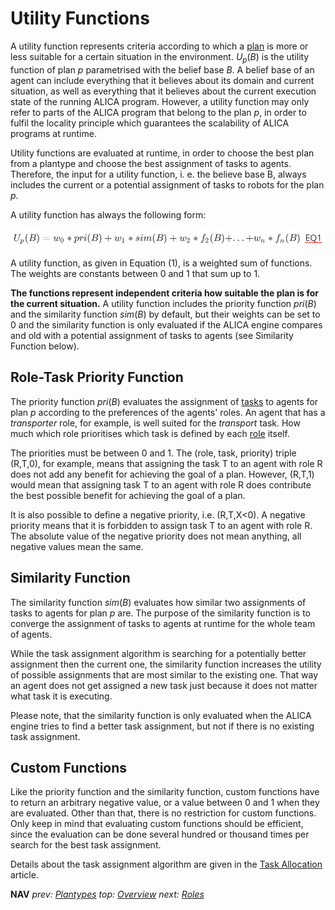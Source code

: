# Utility Functions
A utility function represents criteria according to which a [plan](plans.md) is more or less suitable for a certain situation in the environment. $U_p(B)$ is the utility function of plan $p$ parametrised with the belief base $B$. A belief base of an agent can include everything that it believes about its domain and current situation, as well as everything that it believes about the current execution state of the running ALICA program. However, a utility function may only refer to parts of the ALICA program that belong to the plan $p$, in order to fulfil the locality principle which guarantees the scalability of ALICA programs at runtime. 

Utility functions are evaluated at runtime, in order to choose the best plan from a plantype and choose the best assignment of tasks to agents. Therefore,  the input for a utility function, i. e. the believe base B, always includes the current or a potential assignment of tasks to robots for the plan $p$.

A utility function has always the following form:

![Utility Function $$U_p(B) = w_0*pri(B) + w_1*sim(B) + w_2*f_2(B)+...+w_n*f_n(B)$$  EQ1](../images/utility_function.png)

A utility function, as given in Equation (1), is a weighted sum of functions. The weights are constants between 0 and 1 that sum up to 1. 

**The functions represent independent criteria how suitable the plan is for the current situation.** A utility function includes the priority function $pri(B)$ and the similarity function $sim(B)$ by default, but their weights can be set to 0 and the similarity function is only evaluated if the ALICA engine compares and old with a potential assignment of tasks to agents (see Similarity Function below).

## Role-Task Priority Function

The priority function $pri(B)$ evaluates the assignment of [tasks](tasks.md) to agents for plan $p$ according to the preferences of the agents' roles. An agent that has a *transporter* role, for example, is well suited for the *transport* task. How much which role prioritises which task is defined by each [role](roles.md) itself. 

The priorities must be between 0 and 1. The (role, task, priority) triple (R,T,0), for example, means that assigning the task T to an agent with role R does not add any benefit for achieving the goal of a plan. However, (R,T,1) would mean that assigning task T to an agent with role R does contribute the best possible benefit for achieving the goal of a plan.

It is also possible to define a negative priority, i.e. (R,T,X<0). A negative priority means that it is forbidden to assign task T to an agent with role R. The absolute  value of the negative priority does not mean anything, all negative values mean the same.

## Similarity Function

The similarity function $sim(B)$ evaluates how similar two assignments of tasks to agents for plan $p$ are. The purpose of the similarity function is to converge the assignment of tasks to agents at runtime for the whole team of agents.

While the task assignment algorithm is searching for a potentially better assignment then the current one, the similarity function increases the utility of possible assignments that are most similar to the existing one. That way an agent does not get assigned a new task just because it does not matter what task it is executing.

Please note, that the similarity function is only evaluated when the ALICA engine tries to find a better task assignment, but not if there is no existing task assignment.

## Custom Functions

Like the priority function and the similarity function, custom functions have to return an arbitrary negative value, or a value between 0 and 1 when they are evaluated. Other than that, there is no restriction for custom functions. Only keep in mind that evaluating custom functions should be efficient, since the evaluation can be done several hundred or thousand times per search for the best task assignment.

Details about the task assignment algorithm are given in the [Task Allocation](./task_allocation.md) article.

**NAV** *prev: [Plantypes](plantypes.md)*  *top: [Overview](../README.md)* *next: [Roles](roles.md)*

